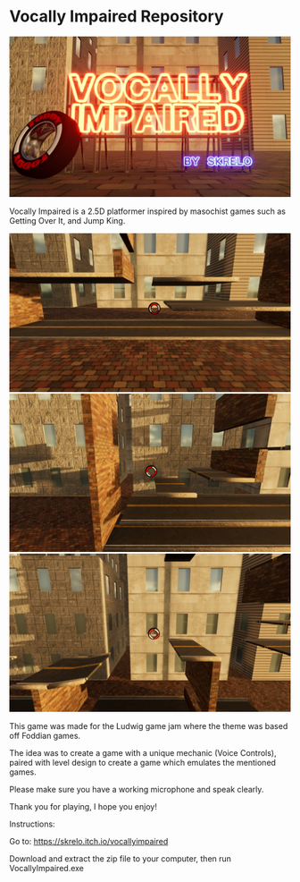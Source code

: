# Vocally Impaired Repository

![Alt Text](https://github.com/Arthiran/VocallyImpaired/blob/main/Screenshots/VocallyImpairedDP.jpg)

​Vocally Impaired is a 2.5D platformer inspired by masochist games such as Getting Over It, and Jump King.

![Alt Text](https://github.com/Arthiran/VocallyImpaired/blob/main/Screenshots/VIScreenshot1.jpg)
![Alt Text](https://github.com/Arthiran/VocallyImpaired/blob/main/Screenshots/VIScreenshot2.jpg)
![Alt Text](https://github.com/Arthiran/VocallyImpaired/blob/main/Screenshots/VIScreenshot3.jpg)

This game was made for the Ludwig game jam where the theme was based off Foddian games.

The idea was to create a game with a unique mechanic (Voice Controls), paired with level design to create a game which emulates the mentioned games.

Please make sure you have a working microphone and speak clearly.

Thank you for playing, I hope you enjoy!

Instructions: 

Go to: https://skrelo.itch.io/vocallyimpaired

Download and extract the zip file to your computer, then run VocallyImpaired.exe